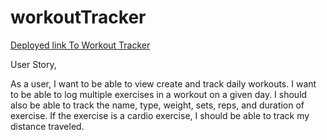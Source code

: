 # workoutTracker

<a href="https://limitless-sands-25471.herokuapp.com/?id=5e792c3356042e0017907a2c">Deployed link To Workout Tracker</a>

User Story,

As a user, I want to be able to view create and track daily workouts. I want to be able to log multiple exercises in a workout on a given day. I should also be able to track the name, type, weight, sets, reps, and duration of exercise. If the exercise is a cardio exercise, I should be able to track my distance traveled.

